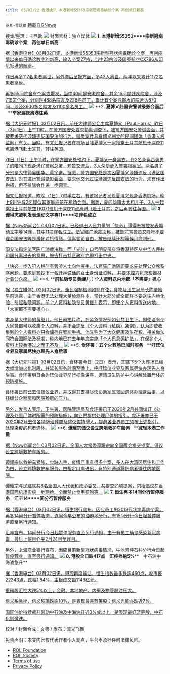 ```yaml
---
title: 03/02/22 香港快讯 本港新增55353宗新冠病毒确诊个案 再创单日新高
---
```

`英喜-粵語組` [轉載自GNews](https://gnews.org/zh-hans/2094825/)

搜集/整理：卡西欧
![](https://assets.gnews.org/wp-content/uploads/2022/03/0302fenmian.jpg)
封面素材：独立媒体
![](https://assets.gnews.org/wp-content/uploads/2022/03/2022-03-02-1.png)
**1. ****本港新增****55353****宗新冠病毒确诊个案　再创单日新高**

[据【香港电台】03月02日讯，本港新增55353宗新型冠状病毒确诊个案，再创疫情以来单日确诊数字的新高，输入个案27宗，当中23宗涉及国泰航空CX796从印尼抵港的航班。](https://news.rthk.hk/rthk/ch/component/k2/1636765-20220302.htm)

[昨日再多117名患者离世，另外滞后呈报方面，多43人离世，两年以来累计1172名患者离世。](https://news.rthk.hk/rthk/ch/component/k2/1636765-20220302.htm)

[再多55间院舍有个案或爆发，当中40间是安老院舍，其余15间是残疾院舍，涉及716宗个案，分别是488名院友及228名员工，累计有个案或爆发的院舍达670间，涉及3600多名院友及1100多名员工。](https://news.rthk.hk/rthk/ch/component/k2/1636765-20220302.htm)
![](https://assets.gnews.org/wp-content/uploads/2022/03/2022-03-02-2.png)
**2. ****夏博义赴国安警诫录影会面后****   ****举家漏夜离港往英**

[据【大纪元时报】03月02日讯，前任大律师公会主席夏博义（Paul Harris）昨日（3月1日）上午11时，在警方国安处要求协助调查下，被警方国安处警诫会面，并被要求交代涉嫌违反国安法的行为。据悉案件与夏博义创立的民间团体「香港人权监察」有关。当晚，有文汇报记者在机场目睹夏博义一家搭乘土耳其航班于深夜11点离港飞赴土耳其，转往英国。](https://hk.epochtimes.com/news/2022-03-02/63623736)

[昨日（1日）上午11时，在警方国安处预约下，夏博义一身黑衣，在2名身穿西装男子的陪同下现身湾仔警察总署，短暂交流后，3人匆匆步入警署报案室。两名男子分别是大律师吴国华、黄宇逸。据悉，警方国安处是次因夏博义涉嫌违反《港区国安法》对其进行警诫录影会面，要求他交代过往涉嫌违反国安法的行为，未有作出拘捕，但不排除会作进一步调查。](https://hk.epochtimes.com/news/2022-03-02/63623736)

[据文汇报报道，昨晚（1日）7时半左右，有该报记者发现夏博义现身香港机场，晚上9时许与2名疑似其家庭成员在机场会面。据悉，夏的华籍太太和儿子，3人一起乘搭土耳其航空TK071班机于深夜11点离港飞赴土耳其，之后再转往英国。](https://hk.epochtimes.com/news/2022-03-02/63623736)
![](https://assets.gnews.org/wp-content/uploads/2022/03/2022-03-02-3.png)
**3. ****谭得志被判发表煽动文字等****11****项罪名成立**

[据【Now新闻台】03月02日讯，已经退出人民力量的「快必」谭得志被控发表煽动文字等14罪，其中11项罪名成立。法官陈广池裁决称，被告咒骂警员又呼吁不要理会国安法等是激化对抗情绪，偏离言论自由，被告继续还柙等候月底判刑。](https://news.now.com/home/local/player?newsId=468260)

[国安法指定法官陈广池裁决称，而「光时」口号明显带有将香港特区从中华人民共和国分离出去的意思，被告打击特区政府亦即打击中央。](https://news.now.com/home/local/player?newsId=468260)

[「快必」步入犯人栏时有旁听人士向他挥手，法官陈广池随即要求先处理公众席秩序问题，要求庭警抄下一名开声说话的女士身份证资料， 并要求控方将录影器材对着公众席。](https://news.now.com/home/local/player?newsId=468260)
![](https://assets.gnews.org/wp-content/uploads/2022/03/2022-03-02-4.png)
**4. ****前私隐专员黄继儿：个人资料送内地都「不需要」担心**

[据【独立媒体】03月02日讯，全民强制检测如箭在弦，食物及卫生局局长陈肇始早前透露，由于香港无法处理大量检测样本，预计大部分或全部样本要送往内地化验，引起私隐问题。前个人资料私隐专员黄继儿表示，即使个人资料传送内地，「大家都不需要担心」。](https://www.inmediahk.net/node/政經/前私隱專員黃繼兒：個人資料送內地都唔需要擔心)

[本身是大律师的黄继儿，他日前拍片称，在紧急情况例如公共卫生下，即使没有个人同意都可以收集个人资料，并不会违反《个人资料（私隐）条例》，认为即使收集到的个人资料亦只会储存在智能手机。他又称为了大众健康及生存权，相关做法同符合国际法及标准，称内地已在去年年底实施「个人讯息保护法」，在保护个人资料上较香港过之而无不及。](https://www.inmediahk.net/node/政經/前私隱專員黃繼兒：個人資料送內地都唔需要擔心)
![](https://assets.gnews.org/wp-content/uploads/2022/03/2022-03-02-5.png)
**5. ****食环署：五个火葬场已加时服务****   ****吁殡仪业界及家属尽快办理先人身后事**

[据【大纪元时报】03月02日讯，食环署今日（2日）表示，其辖下5个火葬场已经大幅增加火化时段，并延长服务时间至晚上，呼吁殡仪业界及家属尽快办理先人身后事。食环署明日会为殡仪业界举行视像讲座，邀请卫生防护中心讲解处置尸体的预防措施。](https://hk.epochtimes.com/news/2022-03-02/77584601)

[食环署日前已去信殡仪业界，并取得其支持尽快协助家属领回遗体办理身后事，以纾缓公众殓房和医院殓房的压力。](https://hk.epochtimes.com/news/2022-03-02/77584601)

[另外，发言人表示，卫生署、医院管理局及食环署已于2020年2月共同编订《处理及处置尸体时所需的预防措施》，向业界提供处理尸体的指引。食环署亦已于2020年2月去信各持牌殓葬商及殡仪馆持牌人，提醒各业界员工须按上述指引，处理染疫的死者遗体。](https://hk.epochtimes.com/news/2022-03-02/77584601)
![](https://assets.gnews.org/wp-content/uploads/2022/03/2022-03-02-6.png)
**6. ****谭耀宗倡议设立跨境救护车服务****   ****减轻本港工作量**

[据【Now新闻台】03月02日讯，全国人大常委谭耀宗向全国两会提交提案，倡议设立跨境救护车服务。](https://news.now.com/home/local/player?newsId=468262)

[谭耀宗以救护车紧张，欠缺人手，疫情严重有很多个案，多人在大湾区居住和工作为由，设立跨境救护车服务，由指定口岸进出，有特别通道将伤病者送往内地医院。](https://news.now.com/home/local/player?newsId=468262)

[谭耀宗与民建联共8名全国人大代表和政协委员，共提交21项提案，包括倡议在香港国际机场实施一地两检、全面禁止食用猫狗等。](https://news.now.com/home/local/player?newsId=468262)
![](https://assets.gnews.org/wp-content/uploads/2022/03/2022-03-02-7.png)
**7. ****恒生再多****14****间分行暂停服务　汇丰****14****间分行暂停服务**

[据【香港电台】03月02日讯，恒生银行宣布，因应员工的2019冠状病毒病个案，再多14间分行暂停服务，连同今早公布的油麻地分行，有15间分行今日起暂停服务直至另行通知。](https://news.rthk.hk/rthk/ch/component/k2/1636743-20220302.htm)

[汇丰宣布，14间分行今日起暂停服务直至另行通知，由于有员工确诊感染新冠病毒，最后上班日介乎2月24日至昨日。](https://news.rthk.hk/rthk/ch/component/k2/1636743-20220302.htm)

[另外，上海商业银行宣布，因应目前新型冠状病毒情况，牛池湾坪石村分行今日起暂停营业，直至另行通知。](https://news.rthk.hk/rthk/ch/component/k2/1636743-20220302.htm)
![](https://assets.gnews.org/wp-content/uploads/2022/03/2022-03-02-8.png)
**8. ****港股全日跌****417****点　汇控挫逾****5%****　中石油中海油急升**

[据【香港电台】03月02日讯，港股再度挨沽，恒生指数最多跌逾460点，收市报22343点，跌幅1.84%，主板成交额1146亿元。](https://news.rthk.hk/rthk/ch/component/k2/1636763-20220302.htm)

[重磅股汇控大跌5%以上，金融、本地地产、内房及物管股沽压大。](https://news.rthk.hk/rthk/ch/component/k2/1636763-20220302.htm)

[信义系急挫，信义玻璃跌逾10%，是表现最差蓝筹股；信义光能亦跌近7%。](https://news.rthk.hk/rthk/ch/component/k2/1636763-20220302.htm)

[国际油价持续飙升带动中石油及中海油升近3%或以上，是表现最好蓝筹股，中石化则微跌。](https://news.rthk.hk/rthk/ch/component/k2/1636763-20220302.htm)

校对 / 封面合成：文粤 / 发布：流光飞舞

 

免责声明：本文内容仅代表作者个人观点，平台不承担任何法律风险。

- [ROL Foundation](https://rolfoundation.org/)
- [ROL Society](https://rolsociety.org/)
- [Terms of use](https://gnews.org/terms-of-use-3/)
- [Privacy Policy](https://gnews.org/privacy-policy/)
